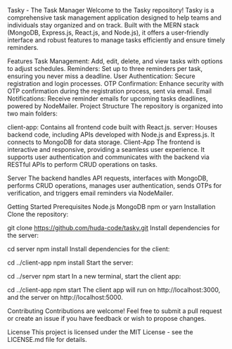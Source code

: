 Tasky -  The Task Manager
Welcome to the Tasky repository! Tasky is a comprehensive task management application designed to help teams and individuals stay organized and on track. Built with the MERN stack (MongoDB, Express.js, React.js, and Node.js), it offers a user-friendly interface and robust features to manage tasks efficiently and ensure timely reminders.

Features
Task Management: Add, edit, delete, and view tasks with options to adjust schedules.
Reminders: Set up to three reminders per task, ensuring you never miss a deadline.
User Authentication: Secure registration and login processes.
OTP Confirmation: Enhance security with OTP confirmation during the registration process, sent via email.
Email Notifications: Receive reminder emails for upcoming tasks deadlines, powered by NodeMailer.
Project Structure
The repository is organized into two main folders:

client-app: Contains all frontend code built with React.js.
server: Houses backend code, including APIs developed with Node.js and Express.js. It connects to MongoDB for data storage.
Client-App
The frontend is interactive and responsive, providing a seamless user experience. It supports user authentication and communicates with the backend via RESTful APIs to perform CRUD operations on tasks.

Server
The backend handles API requests, interfaces with MongoDB, performs CRUD operations, manages user authentication, sends OTPs for verification, and triggers email reminders via NodeMailer.

Getting Started
Prerequisites
Node.js
MongoDB
npm or yarn
Installation
Clone the repository:


git clone https://github.com/huda-code/tasky.git
Install dependencies for the server:


cd server
npm install
Install dependencies for the client:


cd ../client-app
npm install
Start the server:


cd ../server
npm start
In a new terminal, start the client app:


cd ../client-app
npm start
The client app will run on http://localhost:3000, and the server on http://localhost:5000.

Contributing
Contributions are welcome! Feel free to submit a pull request or create an issue if you have feedback or wish to propose changes.

License
This project is licensed under the MIT License - see the LICENSE.md file for details.
